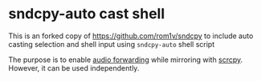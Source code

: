 # sndcpy-auto cast shell

This is an forked copy of https://github.com/rom1v/sndcpy to include auto casting selection and shell input using `sndcpy-auto` shell script

The purpose is to enable [audio forwarding][issue14] while mirroring with
[scrcpy]. However, it can be used independently.

[issue14]: https://github.com/Genymobile/scrcpy/issues/14
[scrcpy]: https://github.com/Genymobile/scrcpy


